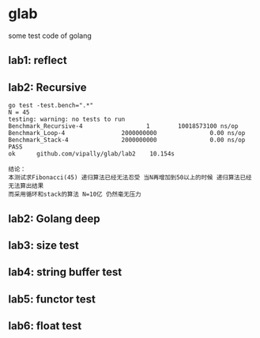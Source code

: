 # glab
some test code of golang

## lab1: reflect

## lab2: Recursive
	go test -test.bench=".*"
	N = 45
	testing: warning: no tests to run
	Benchmark_Recursive-4                  1        10018573100 ns/op
	Benchmark_Loop-4                2000000000               0.00 ns/op
	Benchmark_Stack-4               2000000000               0.00 ns/op
	PASS
	ok      github.com/vipally/glab/lab2    10.154s
	
	结论：
	本测试求Fibonacci(45) 递归算法已经无法忍受 当N再增加到50以上的时候 递归算法已经无法算出结果
	而采用循环和stack的算法 N=10亿 仍然毫无压力
	
## lab2: Golang deep

## lab3: size test

## lab4: string buffer test

## lab5: functor test

## lab6: float test


	

